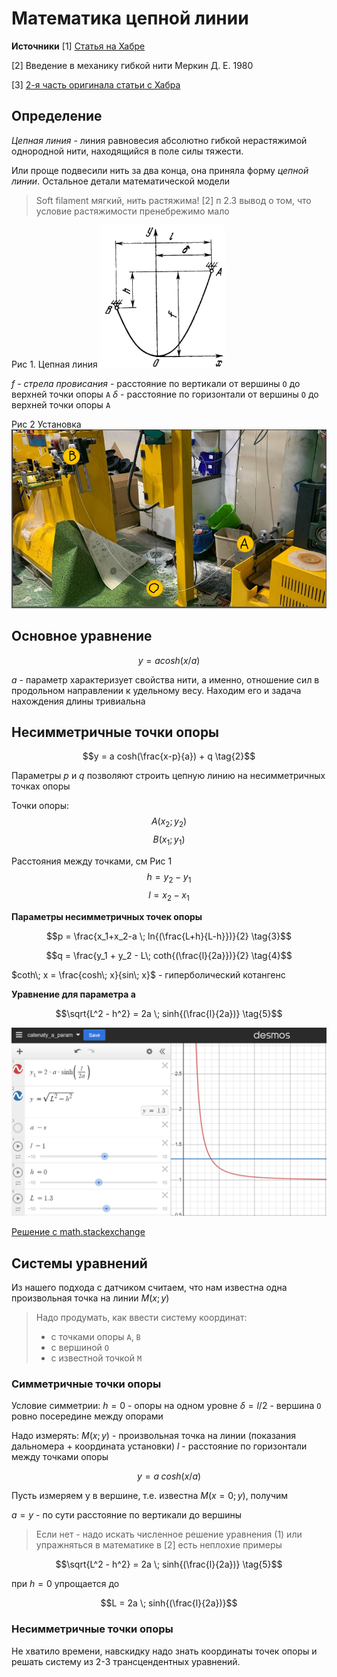 # Математика цепной линии

**Источники**
[1] [Статья на Хабре](https://habr.com/ru/articles/554414/)

[2] Введение в механику гибкой нити Меркин Д. Е. 1980

[3] [2-я часть оригинала статьи с Хабра](https://www.alanzucconi.com/2020/12/13/catenary-2/)

## Определение

*Цепная линия* - линия равновесия абсолютно гибкой нерастяжимой однородной нити, находящийся в поле силы тяжести.

Или проще подвесили нить за два конца, она приняла форму *цепной линии*. Остальное детали математической модели

> Soft filament мягкий, нить растяжима!
> [2] п 2.3 вывод о том, что условие растяжимости пренебрежимо мало

Рис 1. Цепная линия
<img src="attachments/image.png" width=200>

$f$ - *стрела провисания* - расстояние по вертикали от вершины `O` до верхней точки опоры `A`
$\delta$ - расстояние по горизонтали от вершины `O` до верхней точки опоры `A`

Рис 2 Установка
<img src="attachments/image-1.png" width=600>

## Основное уравнение

$$y = a cosh(x/a) \tag{1}$$

$a$ - параметр характеризует свойства нити, а именно, отношение сил в продольном направлении к удельному весу. Находим его и задача нахождения длины тривиальна 

## Несимметричные точки опоры

$$y = a cosh(\frac{x-p}{a}) + q \tag{2}$$

Параметры $p$ и $q$ позволяют строить цепную линию на несимметричных точках опоры

Точки опоры:
$$A(x_2; y_2)$$
$$B(x_1; y_1)$$

Расстояния между точками, см Рис 1 
$$h = y_2 - y_1$$
$$l = x_2 - x_1$$

**Параметры несимметричных точек опоры**

$$p = \frac{x_1+x_2-a \; ln{(\frac{L+h}{L-h}})}{2} \tag{3}$$

$$q = \frac{y_1 + y_2 - L\; coth{(\frac{l}{2a}})}{2} \tag{4}$$

$coth\; x = \frac{cosh\; x}{sin\; x}$ -  гиперболический котангенс

**Уравнение для параметра a**

$$\sqrt{L^2 - h^2} = 2a \; sinh{(\frac{l}{2a})} \tag{5}$$

![Уравнение 5 на графике](attachments/image-2.png)

[Решение с math.stackexchange](https://math.stackexchange.com/questions/1000447/finding-the-catenary-curve-with-given-arclength-through-two-given-points)

## Системы уравнений

Из нашего подхода с датчиком считаем, что нам известна одна произвольная точка на линии $M(x; y)$

> Надо продумать, как ввести систему координат:
> - с точками опоры `A`, `B`
> - с вершиной `O`
> - с известной точкой `M`

### Симметричные точки опоры

Условие симметрии:
$h = 0$ - опоры на одном уровне
$\delta = l/2$ - вершина `O` ровно посередине между опорами

Надо измерять:
$M(x; y)$ - произвольная точка на линии (показания дальномера + координата установки)
$l$ - расстояние по горизонтали между точками опоры

$$y = a \; cosh(x/a) \tag{1}$$

Пусть измеряем y в вершине, т.е. известна $M(x=0; y)$, получим

$a = y$ - по сути расстояние по вертикали до вершины

> Если нет - надо искать численное решение уравнения (1)
> или упражняться в математике в [2] есть неплохие примеры

$$\sqrt{L^2 - h^2} = 2a \; sinh{(\frac{l}{2a})} \tag{5}$$

при $h = 0$ упрощается до

$$L = 2a \; sinh{(\frac{l}{2a})}$$

### Несимметричные точки опоры

Не хватило времени, навскидку надо знать координаты точек опоры и решать систему из 2-3 трансцендентных уравнений.
